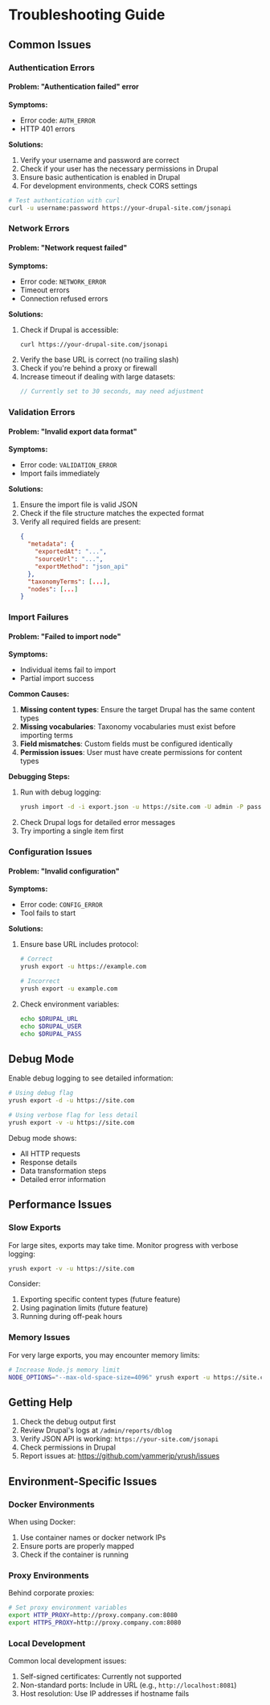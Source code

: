 # Troubleshooting Guide

## Common Issues

### Authentication Errors

#### Problem: "Authentication failed" error
**Symptoms:**
- Error code: `AUTH_ERROR`
- HTTP 401 errors

**Solutions:**
1. Verify your username and password are correct
2. Check if your user has the necessary permissions in Drupal
3. Ensure basic authentication is enabled in Drupal
4. For development environments, check CORS settings

```bash
# Test authentication with curl
curl -u username:password https://your-drupal-site.com/jsonapi
```

### Network Errors

#### Problem: "Network request failed"
**Symptoms:**
- Error code: `NETWORK_ERROR`
- Timeout errors
- Connection refused errors

**Solutions:**
1. Check if Drupal is accessible:
   ```bash
   curl https://your-drupal-site.com/jsonapi
   ```
2. Verify the base URL is correct (no trailing slash)
3. Check if you're behind a proxy or firewall
4. Increase timeout if dealing with large datasets:
   ```typescript
   // Currently set to 30 seconds, may need adjustment
   ```

### Validation Errors

#### Problem: "Invalid export data format"
**Symptoms:**
- Error code: `VALIDATION_ERROR`
- Import fails immediately

**Solutions:**
1. Ensure the import file is valid JSON
2. Check if the file structure matches the expected format
3. Verify all required fields are present:
   ```json
   {
     "metadata": {
       "exportedAt": "...",
       "sourceUrl": "...",
       "exportMethod": "json_api"
     },
     "taxonomyTerms": [...],
     "nodes": [...]
   }
   ```

### Import Failures

#### Problem: "Failed to import node"
**Symptoms:**
- Individual items fail to import
- Partial import success

**Common Causes:**
1. **Missing content types**: Ensure the target Drupal has the same content types
2. **Missing vocabularies**: Taxonomy vocabularies must exist before importing terms
3. **Field mismatches**: Custom fields must be configured identically
4. **Permission issues**: User must have create permissions for content types

**Debugging Steps:**
1. Run with debug logging:
   ```bash
   yrush import -d -i export.json -u https://site.com -U admin -P pass
   ```
2. Check Drupal logs for detailed error messages
3. Try importing a single item first

### Configuration Issues

#### Problem: "Invalid configuration"
**Symptoms:**
- Error code: `CONFIG_ERROR`
- Tool fails to start

**Solutions:**
1. Ensure base URL includes protocol:
   ```bash
   # Correct
   yrush export -u https://example.com
   
   # Incorrect
   yrush export -u example.com
   ```
2. Check environment variables:
   ```bash
   echo $DRUPAL_URL
   echo $DRUPAL_USER
   echo $DRUPAL_PASS
   ```

## Debug Mode

Enable debug logging to see detailed information:

```bash
# Using debug flag
yrush export -d -u https://site.com

# Using verbose flag for less detail
yrush export -v -u https://site.com
```

Debug mode shows:
- All HTTP requests
- Response details
- Data transformation steps
- Detailed error information

## Performance Issues

### Slow Exports

For large sites, exports may take time. Monitor progress with verbose logging:

```bash
yrush export -v -u https://site.com
```

Consider:
1. Exporting specific content types (future feature)
2. Using pagination limits (future feature)
3. Running during off-peak hours

### Memory Issues

For very large exports, you may encounter memory limits:

```bash
# Increase Node.js memory limit
NODE_OPTIONS="--max-old-space-size=4096" yrush export -u https://site.com
```

## Getting Help

1. Check the debug output first
2. Review Drupal's logs at `/admin/reports/dblog`
3. Verify JSON API is working: `https://your-site.com/jsonapi`
4. Check permissions in Drupal
5. Report issues at: https://github.com/yammerjp/yrush/issues

## Environment-Specific Issues

### Docker Environments

When using Docker:
1. Use container names or docker network IPs
2. Ensure ports are properly mapped
3. Check if the container is running

### Proxy Environments

Behind corporate proxies:
```bash
# Set proxy environment variables
export HTTP_PROXY=http://proxy.company.com:8080
export HTTPS_PROXY=http://proxy.company.com:8080
```

### Local Development

Common local development issues:
1. Self-signed certificates: Currently not supported
2. Non-standard ports: Include in URL (e.g., `http://localhost:8081`)
3. Host resolution: Use IP addresses if hostname fails